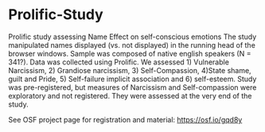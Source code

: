 # Prolific-Study
Prolific study assessing Name Effect on self-conscious emotions
The study manipulated names displayed (vs. not displayed) in the running head of the browser windows. Sample was composed of native english speakers (N = 341?). Data was collected using Prolific. We assessed 1) Vulnerable Narcissism, 2) Grandiose narcissism, 3) Self-Compassion, 4)State shame, guilt and Pride, 5) Self-failure implicit association and 6) self-esteem.
Study was pre-registered, but measures of Narcissism and Self-compassion were exploratory and not registered. They were assessed at the very end of the study.

See OSF project page for registration and material: https://osf.io/gqd8y
